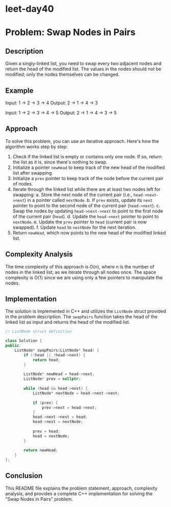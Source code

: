 # leet-day40

# Problem: Swap Nodes in Pairs

## Description

Given a singly-linked list, you need to swap every two adjacent nodes and return the head of the modified list. The values in the nodes should not be modified; only the nodes themselves can be changed.

## Example

Input: 1 -> 2 -> 3 -> 4
Output: 2 -> 1 -> 4 -> 3

Input: 1 -> 2 -> 3 -> 4 -> 5
Output: 2 -> 1 -> 4 -> 3 -> 5

## Approach

To solve this problem, you can use an iterative approach. Here's how the algorithm works step by step:

1. Check if the linked list is empty or contains only one node. If so, return the list as it is, since there's nothing to swap.
2. Initialize a pointer `newHead` to keep track of the new head of the modified list after swapping.
3. Initialize a `prev` pointer to keep track of the node before the current pair of nodes.
4. Iterate through the linked list while there are at least two nodes left for swapping:
   a. Store the next node of the current pair (i.e., `head->next->next`) in a pointer called `nextNode`.
   b. If `prev` exists, update its `next` pointer to point to the second node of the current pair (`head->next`).
   c. Swap the nodes by updating `head->next->next` to point to the first node of the current pair (`head`).
   d. Update the `head->next` pointer to point to `nextNode`.
   e. Update the `prev` pointer to `head` (current pair is now swapped).
   f. Update `head` to `nextNode` for the next iteration.
5. Return `newHead`, which now points to the new head of the modified linked list.

## Complexity Analysis

The time complexity of this approach is O(n), where n is the number of nodes in the linked list, as we iterate through all nodes once. The space complexity is O(1) since we are using only a few pointers to manipulate the nodes.

## Implementation

The solution is implemented in C++ and utilizes the `ListNode` struct provided in the problem description. The `swapPairs` function takes the head of the linked list as input and returns the head of the modified list.

```cpp
// ListNode struct definition

class Solution {
public:
    ListNode* swapPairs(ListNode* head) {
        if (!head || !head->next) {
            return head;
        }
        
        ListNode* newHead = head->next;
        ListNode* prev = nullptr;
        
        while (head && head->next) {
            ListNode* nextNode = head->next->next;
            
            if (prev) {
                prev->next = head->next;
            }
            head->next->next = head;
            head->next = nextNode;
            
            prev = head;
            head = nextNode;
        }
        
        return newHead;
    }
};
```

## Conclusion

This README file explains the problem statement, approach, complexity analysis, and provides a complete C++ implementation for solving the "Swap Nodes in Pairs" problem.
